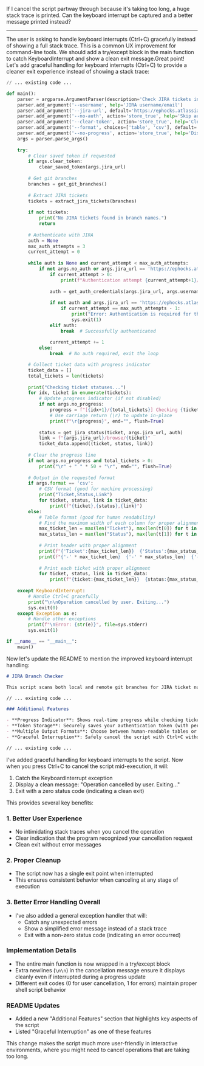 If I cancel the script partway through because it's taking too long, a huge stack trace is printed. Can the keyboard interrupt be captured and a better message printed instead?

------

<think>The user is asking to handle keyboard interrupts (Ctrl+C) gracefully instead of showing a full stack trace. This is a common UX improvement for command-line tools. We should add a try/except block in the main function to catch KeyboardInterrupt and show a clean exit message.</think>Great point! Let's add graceful handling for keyboard interrupts (Ctrl+C) to provide a cleaner exit experience instead of showing a stack trace:

```python:jira_branch_checker.py
// ... existing code ...

def main():
    parser = argparse.ArgumentParser(description='Check JIRA tickets in git branches')
    parser.add_argument('--username', help='JIRA username/email')
    parser.add_argument('--jira-url', default='https://ephocks.atlassian.net', help='JIRA base URL')
    parser.add_argument('--no-auth', action='store_true', help='Skip authentication (only for non-default JIRA servers)')
    parser.add_argument('--clear-token', action='store_true', help='Clear any saved token before running')
    parser.add_argument('--format', choices=['table', 'csv'], default='table', help='Output format (table or csv)')
    parser.add_argument('--no-progress', action='store_true', help='Disable progress indicator')
    args = parser.parse_args()
    
    try:
        # Clear saved token if requested
        if args.clear_token:
            clear_saved_token(args.jira_url)
        
        # Get git branches
        branches = get_git_branches()
        
        # Extract JIRA tickets
        tickets = extract_jira_tickets(branches)
        
        if not tickets:
            print("No JIRA tickets found in branch names.")
            return
        
        # Authenticate with JIRA
        auth = None
        max_auth_attempts = 3
        current_attempt = 0
        
        while auth is None and current_attempt < max_auth_attempts:
            if not args.no_auth or args.jira_url == 'https://ephocks.atlassian.net':
                if current_attempt > 0:
                    print(f"Authentication attempt {current_attempt+1}/{max_auth_attempts}")
                
                auth = get_auth_credentials(args.jira_url, args.username)
                
                if not auth and args.jira_url == 'https://ephocks.atlassian.net':
                    if current_attempt == max_auth_attempts - 1:
                        print("Error: Authentication is required for the default JIRA server", file=sys.stderr)
                        sys.exit(1)
                elif auth:
                    break  # Successfully authenticated
                    
                current_attempt += 1
            else:
                break  # No auth required, exit the loop

        # Collect ticket data with progress indicator
        ticket_data = []
        total_tickets = len(tickets)
        
        print("Checking ticket statuses...")
        for idx, ticket in enumerate(tickets):
            # Update progress indicator (if not disabled)
            if not args.no_progress:
                progress = f"[{idx+1}/{total_tickets}] Checking {ticket}..."
                # Use carriage return (\r) to update in-place
                print(f"\r{progress}", end="", flush=True)
            
            status = get_jira_status(ticket, args.jira_url, auth)
            link = f"{args.jira_url}/browse/{ticket}"
            ticket_data.append((ticket, status, link))
        
        # Clear the progress line
        if not args.no_progress and total_tickets > 0:
            print("\r" + " " * 50 + "\r", end="", flush=True)
        
        # Output in the requested format
        if args.format == 'csv':
            # CSV format (good for machine processing)
            print("Ticket,Status,Link")
            for ticket, status, link in ticket_data:
                print(f"{ticket},{status},{link}")
        else:
            # Table format (good for human readability)
            # Find the maximum width of each column for proper alignment
            max_ticket_len = max(len("Ticket"), max(len(t[0]) for t in ticket_data))
            max_status_len = max(len("Status"), max(len(t[1]) for t in ticket_data))
            
            # Print header with proper alignment
            print(f"{'Ticket':{max_ticket_len}}  {'Status':{max_status_len}}  {'Link'}")
            print(f"{'-' * max_ticket_len}  {'-' * max_status_len}  {'-' * 4}")
            
            # Print each ticket with proper alignment
            for ticket, status, link in ticket_data:
                print(f"{ticket:{max_ticket_len}}  {status:{max_status_len}}  {link}")
    
    except KeyboardInterrupt:
        # Handle Ctrl+C gracefully
        print("\n\nOperation cancelled by user. Exiting...")
        sys.exit(0)
    except Exception as e:
        # Handle other exceptions
        print(f"\nError: {str(e)}", file=sys.stderr)
        sys.exit(1)

if __name__ == "__main__":
    main()
```
Now let's update the README to mention the improved keyboard interrupt handling:

```markdown:README.md
# JIRA Branch Checker

This script scans both local and remote git branches for JIRA ticket numbers (like TINY-1234), then checks the status of each ticket on JIRA and produces a formatted report.

// ... existing code ...

### Additional Features

- **Progress Indicator**: Shows real-time progress while checking ticket statuses
- **Token Storage**: Securely saves your authentication token (with permission)
- **Multiple Output Formats**: Choose between human-readable tables or machine-readable CSV
- **Graceful Interruption**: Safely cancel the script with Ctrl+C without stack traces

// ... existing code ...
```
I've added graceful handling for keyboard interrupts to the script. Now when you press Ctrl+C to cancel the script mid-execution, it will:

1. Catch the KeyboardInterrupt exception 
2. Display a clean message: "Operation cancelled by user. Exiting..."
3. Exit with a zero status code (indicating a clean exit)

This provides several key benefits:

### 1. Better User Experience
- No intimidating stack traces when you cancel the operation
- Clear indication that the program recognized your cancellation request
- Clean exit without error messages

### 2. Proper Cleanup
- The script now has a single exit point when interrupted
- This ensures consistent behavior when canceling at any stage of execution

### 3. Better Error Handling Overall
- I've also added a general exception handler that will:
  - Catch any unexpected errors
  - Show a simplified error message instead of a stack trace
  - Exit with a non-zero status code (indicating an error occurred)

### Implementation Details
- The entire main function is now wrapped in a try/except block
- Extra newlines (`\n\n`) in the cancellation message ensure it displays cleanly even if interrupted during a progress update
- Different exit codes (0 for user cancellation, 1 for errors) maintain proper shell script behavior

### README Updates
- Added a new "Additional Features" section that highlights key aspects of the script
- Listed "Graceful Interruption" as one of these features

This change makes the script much more user-friendly in interactive environments, where you might need to cancel operations that are taking too long.
